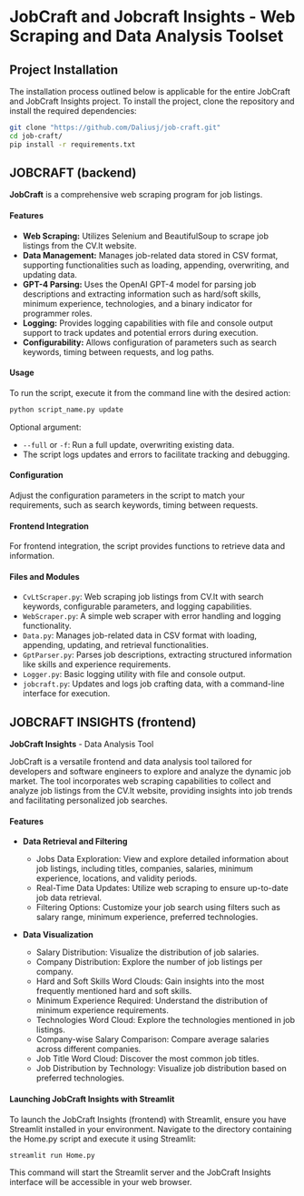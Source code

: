  
# JobCraft and Jobcraft Insights - Web Scraping and Data Analysis Toolset

## Project Installation
The installation process outlined below is applicable for the entire JobCraft and JobCraft Insights project.
To install the project, clone the repository and install the required dependencies:
```bash
git clone "https://github.com/Daliusj/job-craft.git"
cd job-craft/
pip install -r requirements.txt
```
## JOBCRAFT (backend)

**JobCraft** is a comprehensive web scraping program for job listings.

#### Features
- **Web Scraping:** Utilizes Selenium and BeautifulSoup to scrape job listings from the CV.lt website.
- **Data Management:** Manages job-related data stored in CSV format, supporting functionalities such as loading, appending, overwriting, and updating data.
- **GPT-4 Parsing:** Uses the OpenAI GPT-4 model for parsing job descriptions and extracting information such as hard/soft skills, minimum experience, technologies, and a binary indicator for programmer roles.
- **Logging:** Provides logging capabilities with file and console output support to track updates and potential errors during execution.
- **Configurability:** Allows configuration of parameters such as search keywords, timing between requests, and log paths.

#### Usage
To run the script, execute it from the command line with the desired action:
```bash
python script_name.py update
```
Optional argument:
- `--full` or `-f`: Run a full update, overwriting existing data.
- The script logs updates and errors to facilitate tracking and debugging.

#### Configuration
Adjust the configuration parameters in the script to match your requirements, such as search keywords, timing between requests.

#### Frontend Integration
For frontend integration, the script provides functions to retrieve data and information.

#### Files and Modules
- `CvLtScraper.py`: Web scraping job listings from CV.lt with search keywords, configurable parameters, and logging capabilities.
- `WebScraper.py`: A simple web scraper with error handling and logging functionality.
- `Data.py`: Manages job-related data in CSV format with loading, appending, updating, and retrieval functionalities.
- `GptParser.py`: Parses job descriptions, extracting structured information like skills and experience requirements.
- `Logger.py`: Basic logging utility with file and console output.
- `jobcraft.py`: Updates and logs job crafting data, with a command-line interface for execution.

## JOBCRAFT INSIGHTS (frontend)

**JobCraft Insights** - Data Analysis Tool

JobCraft is a versatile frontend and data analysis tool tailored for developers and software engineers to explore and analyze the dynamic job market. The tool incorporates web scraping capabilities to collect and analyze job listings from the CV.lt website, providing insights into job trends and facilitating personalized job searches.

#### Features
- **Data Retrieval and Filtering**
  - Jobs Data Exploration: View and explore detailed information about job listings, including titles, companies, salaries, minimum experience, locations, and validity periods.
  - Real-Time Data Updates: Utilize web scraping to ensure up-to-date job data retrieval.
  - Filtering Options: Customize your job search using filters such as salary range, minimum experience, preferred technologies.

- **Data Visualization**
  - Salary Distribution: Visualize the distribution of job salaries.
  - Company Distribution: Explore the number of job listings per company.
  - Hard and Soft Skills Word Clouds: Gain insights into the most frequently mentioned hard and soft skills.
  - Minimum Experience Required: Understand the distribution of minimum experience requirements.
  - Technologies Word Cloud: Explore the technologies mentioned in job listings.
  - Company-wise Salary Comparison: Compare average salaries across different companies.
  - Job Title Word Cloud: Discover the most common job titles.
  - Job Distribution by Technology: Visualize job distribution based on preferred technologies.

#### Launching JobCraft Insights with Streamlit
To launch the JobCraft Insights (frontend) with Streamlit, ensure you have Streamlit installed in your environment.
Navigate to the directory containing the Home.py script and execute it using Streamlit:

```bash
streamlit run Home.py
```

This command will start the Streamlit server and the JobCraft Insights interface will be accessible in your web browser.

